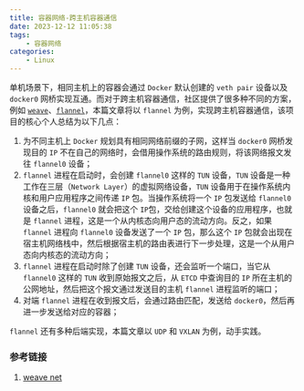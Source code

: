 ```yaml
---
title: 容器网络-跨主机容器通信
date: 2023-12-12 11:05:38
tags:
    - 容器网络
categories:
    - Linux
---
```


单机场景下，相同主机上的容器会通过 `Docker` 默认创建的 `veth pair` 设备以及 `docker0` 网桥实现互通。而对于跨主机容器通信，社区提供了很多种不同的方案，例如 [`weave`](https://github.com/weaveworks/weave)、[`flannel`](https://github.com/flannel-io/flannel)，本篇文章将以 `flannel` 为例，实现跨主机容器通信，该项目的核心个人总结为以下几点：

1. 为不同主机上 `Docker` 规划具有相同网络前缀的子网，这样当 `docker0` 网桥发现目的 `IP` 不在自己的网络时，会借用操作系统的路由规则，将该网络报文发往 `flannel0` 设备；
2. `flannel` 进程在启动时，会创建 `flannel0` 这样的 `TUN` 设备，`TUN` 设备是一种工作在三层（`Network Layer`）的虚拟网络设备，`TUN` 设备用于在操作系统内核和用户应用程序之间传递 `IP` 包。当操作系统将一个 `IP` 包发送给 `flannel0` 设备之后，`flannel0` 就会把这个 `IP`包，交给创建这个设备的应用程序，也就是 `flannel` 进程，这是一个从内核态向用户态的流动方向。反之，如果 `flannel` 进程向 `flannel0` 设备发送了一个 `IP` 包，那么这个 `IP` 包就会出现在宿主机网络栈中，然后根据宿主机的路由表进行下一步处理，这是一个从用户态向内核态的流动方向；
3. `flannel` 进程在启动时除了创建 `TUN` 设备，还会监听一个端口，当它从 `flannel0` 这样的 `TUN` 收到原始报文之后，从 `ETCD` 中查询目的 `IP` 所在主机的公网地址，然后把这个报文通过发送目的主机 `flannel` 进程监听的端口；
4. 对端 `flannel` 进程在收到报文后，会通过路由匹配，发送给 `docker0`，然后再进一步发送给对应的容器；

`flannel` 还有多种后端实现，本篇文章以 `UDP` 和 `VXLAN` 为例，动手实践。

### 参考链接

1. [weave net](https://cloud.tencent.com/developer/article/1027318)